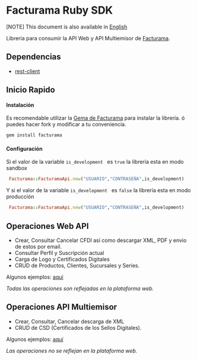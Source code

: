 # Facturama Ruby SDK

[NOTE] This document is also available in [English]

Libreria para consumir la API Web y API Multiemisor de [Facturama](https://api.facturama.mx/).

## Dependencias
* [rest-client](https://rubygems.org/gems/rest-client)

## Inicio Rapido

#### Instalación #####

Es recomendable utilizar la [Gema de Facturama](https://rubygems.org/gems/facturama) para instalar la librería. ó puedes hacer fork y modificar a tu conveniencia.
```.rb
gem install facturama
```

#### Configuración  #####
Si el valor de la variable  ```is_development ``` es ```true``` la librería esta en modo sandbox
 ```.rb
  Facturama::FacturamaApi.new("USUARIO","CONTRASEÑA",is_development)
```
Y si el valor de la variable  ```is_development ``` es ```false``` la librería esta en modo producción
 ```.rb
  Facturama::FacturamaApi.new("USUARIO","CONTRASEÑA",is_development)
```

## Operaciones Web API

- Crear, Consultar Cancelar CFDI así como descargar XML, PDF y envio de estos por email.
- Consultar Perfil y Suscripción actual
- Carga de Logo y Certificados Digitales
- CRUD de Productos, Clientes, Sucursales y Series.

Algunos ejemplos: [aquí](https://github.com/Facturama/facturama-ruby-sdk/wiki/API-Web)

*Todas las operaciones son reflejadas en la plataforma web.*

## Operaciones API Multiemisor

- Crear, Consultar, Cancelar descarga de XML
- CRUD de CSD (Certificados de los Sellos Digitales).

Algunos ejemplos: [aquí](https://github.com/Facturama/facturama-ruby-sdk/wiki/API-Multiemisor)

*Las operaciones no se reflejan en la plataforma web.*

[English]: ./README-en.md
